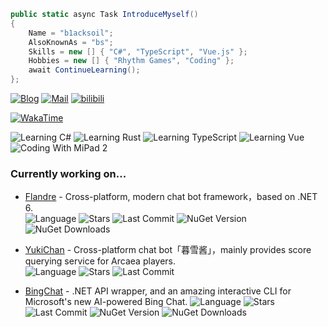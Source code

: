 ```csharp
public static async Task IntroduceMyself()
{
    Name = "b1acksoil";
    AlsoKnownAs = "bs";
    Skills = new [] { "C#", "TypeScript", "Vue.js" };
    Hobbies = new [] { "Rhythm Games", "Coding" };
    await ContinueLearning();
};
```

[![Blog](https://img.shields.io/badge/Blog-sorabs.cc-grey?labelColor=ff80ab&color=f06292&style=flat&logo=hugo&logoColor=white)](https://sorabs.cc/)
[![Mail](https://img.shields.io/badge/Mail-bs@sorabs.cc-grey?labelColor=E95A4E&color=CE4F45&style=flat&logo=gmail&logoColor=white)](mailto:bs@sorabs.cc)
[![bilibili](https://img.shields.io/badge/bilibili-b1acksoil-grey?labelColor=00A1D6&color=008EBD&style=flat&logo=bilibili&logoColor=white)](https://space.bilibili.com/33268404)

[![WakaTime](https://wakatime.com/badge/user/b1ea68ff-35ad-48d6-aa5a-c0f1dfad4018.svg?style=flat)](https://wakatime.com/@b1acksoil)

![Learning C#](https://img.shields.io/badge/Learning-C%23-239120?style=flat&logo=csharp&logoColor=white)
![Learning Rust](https://img.shields.io/badge/Learning-Rust-dea584?style=flat&logo=rust&logoColor=white)
![Learning TypeScript](https://img.shields.io/badge/Learning-TypeScript-3178C6?style=flat&logo=typescript&logoColor=white)
![Learning Vue](https://img.shields.io/badge/Learning-Vue-4FC08D?style=flat&logo=vuedotjs&logoColor=white)
![Coding With MiPad 2](https://img.shields.io/badge/Coding_With-MiPad_2-FF6900?style=flat&logo=xiaomi&logoColor=white)


### Currently working on...
- [Flandre](https://github.com/FlandreDevs/Flandre) - Cross-platform, modern chat bot framework，based on .NET 6.  
![Language](https://shields.io/badge/language-C%23-239120) ![Stars](https://shields.io/github/stars/FlandreDevs/Flandre) ![Last Commit](https://shields.io/github/last-commit/FlandreDevs/Flandre) ![NuGet Version](https://shields.io/nuget/v/Flandre.Core) ![NuGet Downloads](https://shields.io/nuget/dt/Flandre.Core)

- [YukiChan](https://github.com/b1acksoil/YukiChan) - Cross-platform chat bot「暮雪酱」，mainly provides score querying service for Arcaea players.  
![Language](https://shields.io/badge/language-C%23-239120) ![Stars](https://shields.io/github/stars/b1acksoil/YukiChan) ![Last Commit](https://shields.io/github/last-commit/b1acksoil/YukiChan)

- [BingChat](https://github.com/b1acksoil/BingChat) - .NET API wrapper, and an amazing interactive CLI for Microsoft's new AI-powered Bing Chat.
![Language](https://shields.io/badge/language-C%23-239120) ![Stars](https://shields.io/github/stars/b1acksoil/BingChat) ![Last Commit](https://shields.io/github/last-commit/b1acksoil/BingChat) ![NuGet Version](https://shields.io/nuget/v/BingChat) ![NuGet Downloads](https://shields.io/nuget/dt/BingChat)
